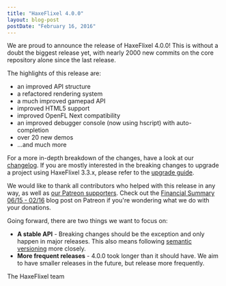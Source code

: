```yaml
---
title: "HaxeFlixel 4.0.0"
layout: blog-post
postDate: "February 16, 2016"
---
```


We are proud to announce the release of HaxeFlixel 4.0.0! This is without a doubt the biggest release yet, with nearly 2000 new commits on the core repository alone since the last release.

The highlights of this release are:

* an improved API structure
* a refactored rendering system
* a much improved gamepad API
* improved HTML5 support
* improved OpenFL Next compatibility
* an improved debugger console (now using hscript) with auto-completion
* over 20 new demos
* ...and much more

For a more in-depth breakdown of the changes, have a look at our [changelog](https://github.com/HaxeFlixel/flixel/blob/master/CHANGELOG.md). If you are mostly interested in the breaking changes to upgrade a project using HaxeFlixel 3.3.x, please refer to the [upgrade guide](http://haxeflixel.com/documentation/upgrade-guide-4-0-0/).

We would like to thank all contributors who helped with this release in any way, as well as [our Patreon supporters](https://www.patreon.com/user?u=94916&ty=p). Check out the [Financial Summary 06/15 - 02/16](https://www.patreon.com/posts/4421829) blog post on Patreon if you're wondering what we do with your donations.

Going forward, there are two things we want to focus on:

* **A stable API** - Breaking changes should be the exception and only happen in major releases. This also means following [semantic versioning](http://semver.org/) more closely.
* **More frequent releases** - 4.0.0 took longer than it should have. We aim to have smaller releases in the future, but release more frequently.

The HaxeFlixel team
